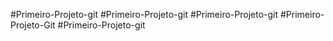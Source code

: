 #Primeiro-Projeto-git
#Primeiro-Projeto-git
#Primeiro-Projeto-git
#Primeiro-Projeto-Git
#Primeiro-Projeto-git
